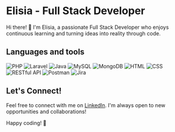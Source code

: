 
# Elisia - Full Stack Developer

Hi there! 👋 I'm Elisia, a passionate Full Stack Developer who enjoys continuous learning and turning ideas into reality through code.

## Languages and tools
 
![PHP](https://img.icons8.com/color/48/000000/php.png) ![Laravel](https://img.icons8.com/ios/50/000000/laravel.png) 
![Java](https://img.icons8.com/color/48/000000/java-coffee-cup-logo.png)
![MySQL](https://img.icons8.com/ios/50/000000/mysql-logo.png) ![MongoDB](https://img.icons8.com/color/48/000000/mongodb.png)
![HTML](https://img.icons8.com/color/48/000000/html-5.png) ![CSS](https://img.icons8.com/color/48/000000/css3.png)
![RESTful API](https://img.icons8.com/ios/50/000000/api-settings.png) ![Postman](https://www.vectorlogo.zone/logos/getpostman/getpostman-icon.svg)
![Jira](https://img.icons8.com/color/48/000000/jira.png)

## Let's Connect!

Feel free to connect with me on [LinkedIn](https://www.linkedin.com/in/elisia98/). I'm always open to new opportunities and collaborations!

Happy coding! 🚀
